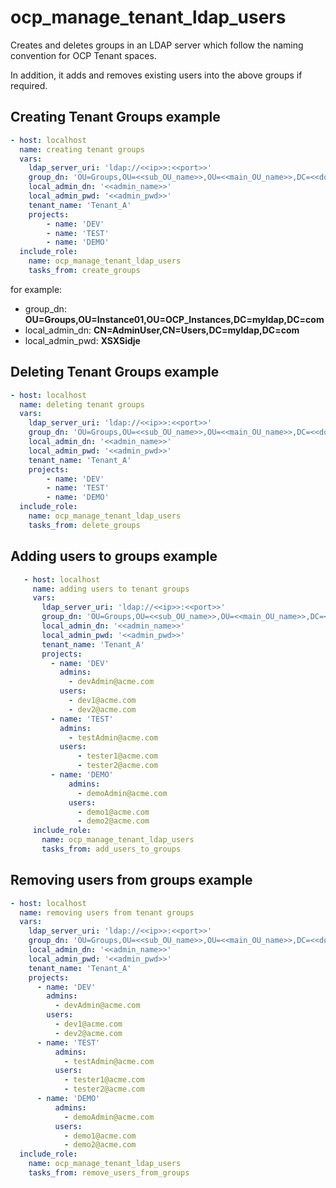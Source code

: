 # ocp_manage_tenant_ldap_users

Creates and deletes groups in an LDAP server which follow the naming convention for OCP Tenant spaces.

In addition, it adds and removes existing users into the above groups if required.

## Creating Tenant Groups example

```yaml
- host: localhost
  name: creating tenant groups
  vars:
    ldap_server_uri: 'ldap://<<ip>>:<<port>>'
    group_dn: 'OU=Groups,OU=<<sub_OU_name>>,OU=<<main_OU_name>>,DC=<<domain>>,DC=com'
    local_admin_dn: '<<admin_name>>'
    local_admin_pwd: '<<admin_pwd>>'
    tenant_name: 'Tenant_A'
    projects:
        - name: 'DEV'
        - name: 'TEST'
        - name: 'DEMO'
  include_role: 
    name: ocp_manage_tenant_ldap_users
    tasks_from: create_groups
```

for example:

- group_dn: **OU=Groups,OU=Instance01,OU=OCP_Instances,DC=myldap,DC=com**
- local_admin_dn: **CN=AdminUser,CN=Users,DC=myldap,DC=com**
- local_admin_pwd: **XSXSidje**

## Deleting Tenant Groups example

```yaml
- host: localhost
  name: deleting tenant groups
  vars:
    ldap_server_uri: 'ldap://<<ip>>:<<port>>'
    group_dn: 'OU=Groups,OU=<<sub_OU_name>>,OU=<<main_OU_name>>,DC=<<domain>>,DC=com'
    local_admin_dn: '<<admin_name>>'
    local_admin_pwd: '<<admin_pwd>>'
    tenant_name: 'Tenant_A'
    projects:
        - name: 'DEV'
        - name: 'TEST'
        - name: 'DEMO'
  include_role: 
    name: ocp_manage_tenant_ldap_users
    tasks_from: delete_groups
```

## Adding users to groups example


```yaml
   - host: localhost
     name: adding users to tenant groups
     vars:
       ldap_server_uri: 'ldap://<<ip>>:<<port>>'
       group_dn: 'OU=Groups,OU=<<sub_OU_name>>,OU=<<main_OU_name>>,DC=<<domain>>,DC=com'
       local_admin_dn: '<<admin_name>>'
       local_admin_pwd: '<<admin_pwd>>'
       tenant_name: 'Tenant_A'
       projects: 
         - name: 'DEV'
           admins:
             - devAdmin@acme.com
           users:
             - dev1@acme.com
             - dev2@acme.com
         - name: 'TEST'
           admins:
             - testAdmin@acme.com
           users:
               - tester1@acme.com
               - tester2@acme.com
         - name: 'DEMO'
             admins:
               - demoAdmin@acme.com
             users:
               - demo1@acme.com
               - demo2@acme.com
     include_role: 
       name: ocp_manage_tenant_ldap_users
       tasks_from: add_users_to_groups
   ```
   
## Removing users from groups example

```yaml
- host: localhost
  name: removing users from tenant groups
  vars:
    ldap_server_uri: 'ldap://<<ip>>:<<port>>'
    group_dn: 'OU=Groups,OU=<<sub_OU_name>>,OU=<<main_OU_name>>,DC=<<domain>>,DC=com'
    local_admin_dn: '<<admin_name>>'
    local_admin_pwd: '<<admin_pwd>>'
    tenant_name: 'Tenant_A'
    projects: 
      - name: 'DEV'
        admins:
          - devAdmin@acme.com
        users:
          - dev1@acme.com
          - dev2@acme.com
      - name: 'TEST'
          admins:
            - testAdmin@acme.com
          users:
            - tester1@acme.com
            - tester2@acme.com
      - name: 'DEMO'
          admins:
            - demoAdmin@acme.com
          users:
            - demo1@acme.com
            - demo2@acme.com
  include_role: 
    name: ocp_manage_tenant_ldap_users
    tasks_from: remove_users_from_groups
```